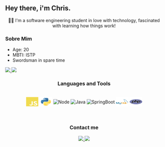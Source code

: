 ## Hey there, i'm Chris.
<div align="center">
👨‍💻 I'm a software engineering student in love with technology, fascinated with learning how things work!
</div>

### Sobre Mim
- Age: 20
- MBTI: ISTP
- Swordsman in spare time

<meta name="viewport" content="width=device-width, initial-scale=1.0, minimum-scale=1.0">
  <a href="https://github.com/roninchris">
    <img height="150em" src="https://github-readme-stats.vercel.app/api?username=roninchris&count_private=true&include_all_commits=true&show_icons=true&theme=github_dark&hide_border=false&show_owner=true"/>
    <img height="150em" src="https://github-readme-stats.vercel.app/api/top-langs/?username=roninchris&theme=github_dark&hide_border=false&&layout=compact"/>
  </a>
</div>
<h3 align="center">Languages and Tools</h3>
<div align="center" valign="top"><br>
  <img align="center" alt="JavaScript" height="30" width="40" src="https://raw.githubusercontent.com/devicons/devicon/master/icons/javascript/javascript-plain.svg">
  <img align="center" alt="Python" height="30" width="40" 
 src="https://raw.githubusercontent.com/devicons/devicon/master/icons/python/python-original.svg">
  <img align="center" alt="Node" height="30" width="40" 
src="https://cdn-icons-png.flaticon.com/512/5968/5968322.png">
  <img align="center" alt="Java" height="30" width="40" 
src="https://cdn-icons-png.flaticon.com/512/226/226777.png">
  <img align="center" alt="SpringBoot" height="30" width="40" 
src="https://devkico.itexto.com.br/wp-content/uploads/2014/08/spring-boot-project-logo.png">
  <img align="center" alt="SQL" height="30" width="40" 
src="https://raw.githubusercontent.com/devicons/devicon/master/icons/mysql/mysql-original-wordmark.svg">
    <img align="center" alt="php" height="30" width="40" 
src="https://raw.githubusercontent.com/devicons/devicon/master/icons/php/php-original.svg">

</div><br>



<div style="display: inline_block"><br>
 
 

<h3 align="center">Contact me</h3>
  


 <div align="center">
  <a href="https://www.linkedin.com/in/christiansen-taques-dias-594615235/" target="_blank">
    <img src="https://img.shields.io/badge/LinkedIn-0077B5?style=for-the-badge&logo=linkedin&logoColor=white">
  </a>
  <a href="instagram.com/kxzto_/" target="_blank">
    <img src="https://img.shields.io/badge/Instagram-E4405F?style=for-the-badge&logo=instagram&logoColor=white">
  </a>
</div>
